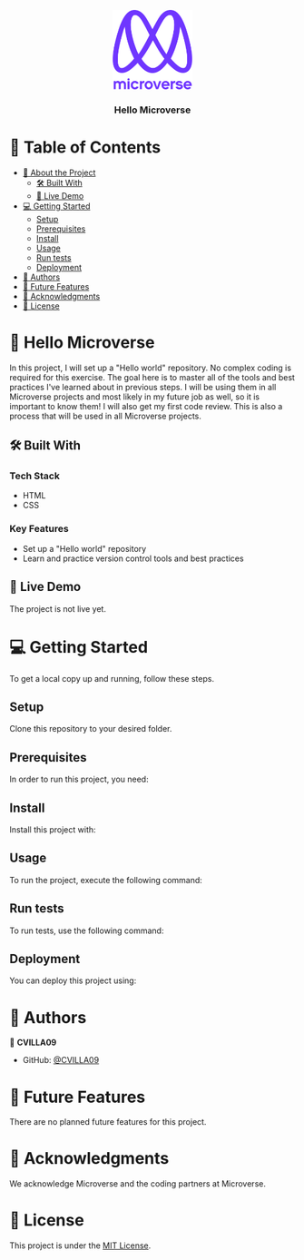 <a name="readme-top"></a>

<div align="center">
 
  <img src="murple_logo.png" alt="logo" width="140"  height="auto" />
  <br/>

  <h3><b>Hello Microverse</b></h3>

</div>

# 📗 Table of Contents

- [📖 About the Project](#about-project)
  - [🛠 Built With](#built-with)
  - [🚀 Live Demo](#live-demo)
- [💻 Getting Started](#getting-started)
  - [Setup](#setup)
  - [Prerequisites](#prerequisites)
  - [Install](#install)
  - [Usage](#usage)
  - [Run tests](#run-tests)
  - [Deployment](#deployment)
- [👥 Authors](#authors)
- [🔭 Future Features](#future-features)
- [🙏 Acknowledgments](#acknowledgements)
- [📝 License](#license)

# 📖 Hello Microverse <a name="about-project"></a>

In this project, I will set up a "Hello world" repository. No complex coding is required for this exercise. The goal here is to master all of the tools and best practices I've learned about in previous steps. I will be using them in all Microverse projects and most likely in my future job as well, so it is important to know them! I will also get my first code review. This is also a process that will be used in all Microverse projects.

## 🛠 Built With <a name="built-with"></a>

### Tech Stack

- HTML
- CSS

### Key Features

- Set up a "Hello world" repository
- Learn and practice version control tools and best practices

## 🚀 Live Demo <a name="live-demo"></a>

The project is not live yet.

# 💻 Getting Started <a name="getting-started"></a>

To get a local copy up and running, follow these steps.

## Setup

Clone this repository to your desired folder.

## Prerequisites

In order to run this project, you need:

## Install

Install this project with:

## Usage

To run the project, execute the following command:

## Run tests

To run tests, use the following command:

## Deployment

You can deploy this project using:

# 👥 Authors <a name="authors"></a>

👤 **CVILLA09**

- GitHub: [@CVILLA09](https://github.com/CVILLA09)

# 🔭 Future Features <a name="future-features"></a>

There are no planned future features for this project.

# 🙏 Acknowledgments <a name="acknowledgements"></a>

We acknowledge Microverse and the coding partners at Microverse.

# 📝 License <a name="license"></a>

This project is under the [MIT License](LICENSE).
